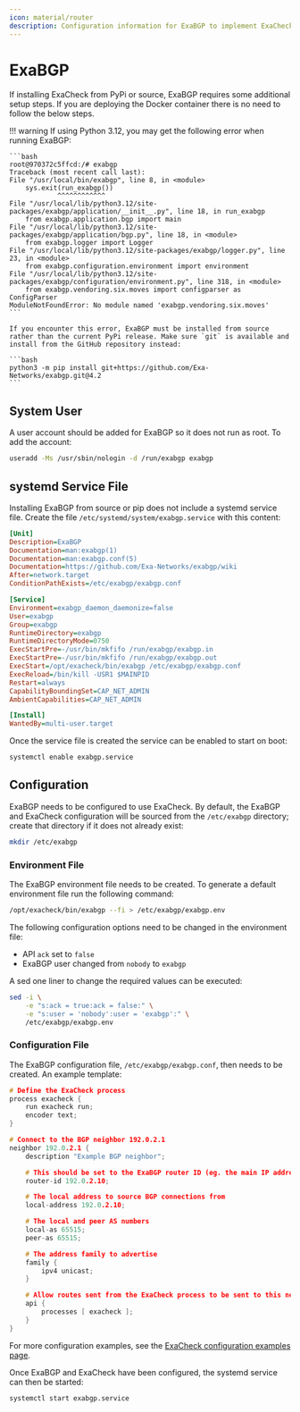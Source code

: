 ```yaml
---
icon: material/router
description: Configuration information for ExaBGP to implement ExaCheck.
---
```


# ExaBGP

If installing ExaCheck from PyPi or source, ExaBGP requires some additional setup steps. If you are deploying the Docker container there is no need to follow the below steps.

!!! warning
    If using Python 3.12, you may get the following error when running ExaBGP:

    ```bash
    root@970372c5ffcd:/# exabgp
    Traceback (most recent call last):
    File "/usr/local/bin/exabgp", line 8, in <module>
        sys.exit(run_exabgp())
                ^^^^^^^^^^^^
    File "/usr/local/lib/python3.12/site-packages/exabgp/application/__init__.py", line 18, in run_exabgp
        from exabgp.application.bgp import main
    File "/usr/local/lib/python3.12/site-packages/exabgp/application/bgp.py", line 18, in <module>
        from exabgp.logger import Logger
    File "/usr/local/lib/python3.12/site-packages/exabgp/logger.py", line 23, in <module>
        from exabgp.configuration.environment import environment
    File "/usr/local/lib/python3.12/site-packages/exabgp/configuration/environment.py", line 318, in <module>
        from exabgp.vendoring.six.moves import configparser as ConfigParser
    ModuleNotFoundError: No module named 'exabgp.vendoring.six.moves'
    ```

    If you encounter this error, ExaBGP must be installed from source rather than the current PyPi release. Make sure `git` is available and install from the GitHub repository instead:

    ```bash
    python3 -m pip install git+https://github.com/Exa-Networks/exabgp.git@4.2
    ```

## System User

A user account should be added for ExaBGP so it does not run as root. To add the account:

```bash
useradd -Ms /usr/sbin/nologin -d /run/exabgp exabgp
```

## systemd Service File

Installing ExaBGP from source or pip does not include a systemd service file. Create the file `/etc/systemd/system/exabgp.service` with this content:

```ini
[Unit]
Description=ExaBGP
Documentation=man:exabgp(1)
Documentation=man:exabgp.conf(5)
Documentation=https://github.com/Exa-Networks/exabgp/wiki
After=network.target
ConditionPathExists=/etc/exabgp/exabgp.conf

[Service]
Environment=exabgp_daemon_daemonize=false
User=exabgp
Group=exabgp
RuntimeDirectory=exabgp
RuntimeDirectoryMode=0750
ExecStartPre=-/usr/bin/mkfifo /run/exabgp/exabgp.in
ExecStartPre=-/usr/bin/mkfifo /run/exabgp/exabgp.out
ExecStart=/opt/exacheck/bin/exabgp /etc/exabgp/exabgp.conf
ExecReload=/bin/kill -USR1 $MAINPID
Restart=always
CapabilityBoundingSet=CAP_NET_ADMIN
AmbientCapabilities=CAP_NET_ADMIN

[Install]
WantedBy=multi-user.target
```

Once the service file is created the service can be enabled to start on boot:

```bash
systemctl enable exabgp.service
```

## Configuration

ExaBGP needs to be configured to use ExaCheck. By default, the ExaBGP and ExaCheck configuration will be sourced from the `/etc/exabgp` directory; create that directory if it does not already exist:

```bash
mkdir /etc/exabgp
```

### Environment File

The ExaBGP environment file needs to be created. To generate a default environment file run the following command:

```bash
/opt/exacheck/bin/exabgp --fi > /etc/exabgp/exabgp.env
```

The following configuration options need to be changed in the environment file:

- API `ack` set to `false`
- ExaBGP user changed from `nobody` to `exabgp`

A sed one liner to change the required values can be executed:

```bash
sed -i \
    -e "s:ack = true:ack = false:" \
    -e "s:user = 'nobody':user = 'exabgp':" \
    /etc/exabgp/exabgp.env
```

### Configuration File

The ExaBGP configuration file, `/etc/exabgp/exabgp.conf`, then needs to be created. An example template:

```c
# Define the ExaCheck process
process exacheck {
    run exacheck run;
    encoder text;
}

# Connect to the BGP neighbor 192.0.2.1
neighbor 192.0.2.1 {
    description "Example BGP neighbor";

    # This should be set to the ExaBGP router ID (eg. the main IP address of this server)
    router-id 192.0.2.10;

    # The local address to source BGP connections from
    local-address 192.0.2.10;

    # The local and peer AS numbers
    local-as 65515;
    peer-as 65515;

    # The address family to advertise
    family {
        ipv4 unicast;
    }

    # Allow routes sent from the ExaCheck process to be sent to this neighbor
    api {
        processes [ exacheck ];
    }
}
```

For more configuration examples, see the [ExaCheck configuration examples page][ExaCheck Examples].

Once ExaBGP and ExaCheck have been configured, the systemd service can then be started:

```bash
systemctl start exabgp.service
```

[ExaCheck Examples]: examples.md
